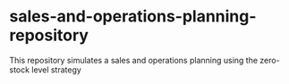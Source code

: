 # sales-and-operations-planning-repository
This repository simulates a sales and operations planning using the zero-stock level strategy
